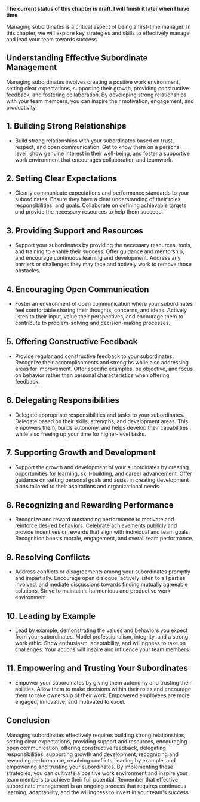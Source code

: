 **The current status of this chapter is draft. I will finish it later when I have time**

Managing subordinates is a critical aspect of being a first-time manager. In this chapter, we will explore key strategies and skills to effectively manage and lead your team towards success.

**Understanding Effective Subordinate Management**
--------------------------------------------------

Managing subordinates involves creating a positive work environment, setting clear expectations, supporting their growth, providing constructive feedback, and fostering collaboration. By developing strong relationships with your team members, you can inspire their motivation, engagement, and productivity.

**1. Building Strong Relationships**
------------------------------------

* Build strong relationships with your subordinates based on trust, respect, and open communication. Get to know them on a personal level, show genuine interest in their well-being, and foster a supportive work environment that encourages collaboration and teamwork.

**2. Setting Clear Expectations**
---------------------------------

* Clearly communicate expectations and performance standards to your subordinates. Ensure they have a clear understanding of their roles, responsibilities, and goals. Collaborate on defining achievable targets and provide the necessary resources to help them succeed.

**3. Providing Support and Resources**
--------------------------------------

* Support your subordinates by providing the necessary resources, tools, and training to enable their success. Offer guidance and mentorship, and encourage continuous learning and development. Address any barriers or challenges they may face and actively work to remove those obstacles.

**4. Encouraging Open Communication**
-------------------------------------

* Foster an environment of open communication where your subordinates feel comfortable sharing their thoughts, concerns, and ideas. Actively listen to their input, value their perspectives, and encourage them to contribute to problem-solving and decision-making processes.

**5. Offering Constructive Feedback**
-------------------------------------

* Provide regular and constructive feedback to your subordinates. Recognize their accomplishments and strengths while also addressing areas for improvement. Offer specific examples, be objective, and focus on behavior rather than personal characteristics when offering feedback.

**6. Delegating Responsibilities**
----------------------------------

* Delegate appropriate responsibilities and tasks to your subordinates. Delegate based on their skills, strengths, and development areas. This empowers them, builds autonomy, and helps develop their capabilities while also freeing up your time for higher-level tasks.

**7. Supporting Growth and Development**
----------------------------------------

* Support the growth and development of your subordinates by creating opportunities for learning, skill-building, and career advancement. Offer guidance on setting personal goals and assist in creating development plans tailored to their aspirations and organizational needs.

**8. Recognizing and Rewarding Performance**
--------------------------------------------

* Recognize and reward outstanding performance to motivate and reinforce desired behaviors. Celebrate achievements publicly and provide incentives or rewards that align with individual and team goals. Recognition boosts morale, engagement, and overall team performance.

**9. Resolving Conflicts**
--------------------------

* Address conflicts or disagreements among your subordinates promptly and impartially. Encourage open dialogue, actively listen to all parties involved, and mediate discussions towards finding mutually agreeable solutions. Strive to maintain a harmonious and productive work environment.

**10. Leading by Example**
--------------------------

* Lead by example, demonstrating the values and behaviors you expect from your subordinates. Model professionalism, integrity, and a strong work ethic. Show enthusiasm, adaptability, and willingness to take on challenges. Your actions will inspire and influence your team members.

**11. Empowering and Trusting Your Subordinates**
-------------------------------------------------

* Empower your subordinates by giving them autonomy and trusting their abilities. Allow them to make decisions within their roles and encourage them to take ownership of their work. Empowered employees are more engaged, innovative, and motivated to excel.

**Conclusion**
--------------

Managing subordinates effectively requires building strong relationships, setting clear expectations, providing support and resources, encouraging open communication, offering constructive feedback, delegating responsibilities, supporting growth and development, recognizing and rewarding performance, resolving conflicts, leading by example, and empowering and trusting your subordinates. By implementing these strategies, you can cultivate a positive work environment and inspire your team members to achieve their full potential. Remember that effective subordinate management is an ongoing process that requires continuous learning, adaptability, and the willingness to invest in your team's success.

